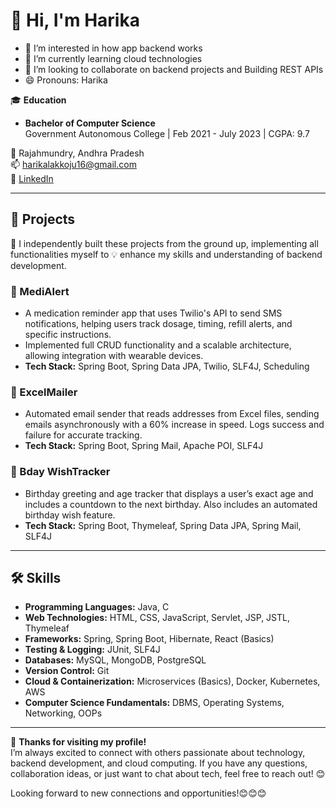 # 👋 Hi, I'm Harika
- 👀 I’m interested in how app backend works
- 🌱 I’m currently learning cloud technologies
- 💞️ I’m looking to collaborate on backend projects and Building  REST APIs
- 😄 Pronouns: Harika

🎓 **Education**  
- **Bachelor of Computer Science**  
  Government Autonomous College | Feb 2021 - July 2023 | CGPA: 9.7  


📍 Rajahmundry, Andhra Pradesh  
📫 [harikalakkoju16@gmail.com](mailto:harikalakkoju16@gmail.com)  
🔗 [LinkedIn](https://linkedin.com/in/lharika)  

---

## 🌟 Projects 

🚀 I independently built these projects from the ground up, implementing all functionalities myself to 💡 enhance my skills and understanding of backend development.


### 📲 MediAlert
- A medication reminder app that uses Twilio's API to send SMS notifications, helping users track dosage, timing, refill alerts, and specific instructions.
- Implemented full CRUD functionality and a scalable architecture, allowing integration with wearable devices.
- **Tech Stack:** Spring Boot, Spring Data JPA, Twilio, SLF4J, Scheduling

### 📧 ExcelMailer
- Automated email sender that reads addresses from Excel files, sending emails asynchronously with a 60% increase in speed. Logs success and failure for accurate tracking.
- **Tech Stack:** Spring Boot, Spring Mail, Apache POI, SLF4J

### 🎂 Bday WishTracker
- Birthday greeting and age tracker that displays a user’s exact age and includes a countdown to the next birthday. Also includes an automated birthday wish feature.
- **Tech Stack:** Spring Boot, Thymeleaf, Spring Data JPA, Spring Mail, SLF4J

---

## 🛠️ Skills


- **Programming Languages:** Java, C  
- **Web Technologies:** HTML, CSS, JavaScript, Servlet, JSP, JSTL, Thymeleaf  
- **Frameworks:** Spring, Spring Boot, Hibernate, React (Basics)  
- **Testing & Logging:** JUnit, SLF4J  
- **Databases:** MySQL, MongoDB, PostgreSQL  
- **Version Control:** Git  
- **Cloud & Containerization:** Microservices (Basics), Docker, Kubernetes, AWS  
- **Computer Science Fundamentals:** DBMS, Operating Systems, Networking, OOPs  

---
🙌 **Thanks for visiting my profile!**  
I’m always excited to connect with others passionate about technology, backend development, and cloud computing. If you have any questions, collaboration ideas, or just want to chat about tech, feel free to reach out! 😊

Looking forward to new connections and opportunities!😊😊😊
